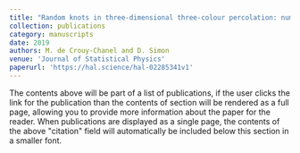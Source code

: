 ```yaml
---
title: "Random knots in three-dimensional three-colour percolation: numerical results and conjectures"
collection: publications
category: manuscripts
date: 2019
authors: M. de Crouy-Chanel and D. Simon
venue: 'Journal of Statistical Physics'
paperurl: 'https://hal.science/hal-02285341v1'
---
```

The contents above will be part of a list of publications, if the user clicks the link for the publication than the contents of section will be rendered as a full page, allowing you to provide more information about the paper for the reader. When publications are displayed as a single page, the contents of the above "citation" field will automatically be included below this section in a smaller font.
